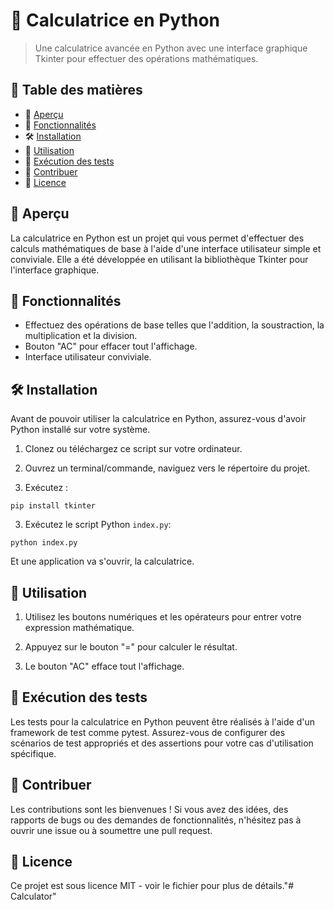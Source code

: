 # 🧮 Calculatrice en Python

> Une calculatrice avancée en Python avec une interface graphique Tkinter pour effectuer des opérations mathématiques.

## 📑 Table des matières
- 📑 [Aperçu](#-aperçu)
- 🚀 [Fonctionnalités](#-fonctionnalités)
- 🛠️ [Installation](#️-installation)
- 📖 [Utilisation](#-utilisation)
- 🧪 [Exécution des tests](#-exécution-des-tests)
- 🤝 [Contribuer](#-contribuer)
- 📄 [Licence](#-licence)

## 📑 Aperçu
La calculatrice en Python est un projet qui vous permet d'effectuer des calculs mathématiques de base à l'aide d'une interface utilisateur simple et conviviale. Elle a été développée en utilisant la bibliothèque Tkinter pour l'interface graphique.

## 🚀 Fonctionnalités

- Effectuez des opérations de base telles que l'addition, la soustraction, la multiplication et la division.
- Bouton "AC" pour effacer tout l'affichage.
- Interface utilisateur conviviale.

## 🛠️ Installation
Avant de pouvoir utiliser la calculatrice en Python, assurez-vous d'avoir Python installé sur votre système.

1. Clonez ou téléchargez ce script sur votre ordinateur.

2. Ouvrez un terminal/commande, naviguez vers le répertoire du projet.

3. Exécutez :
 
```
pip install tkinter 
```

3. Exécutez le script Python `index.py`:

```
python index.py
```

Et une application va s'ouvrir, la calculatrice.

## 📖 Utilisation
1. Utilisez les boutons numériques et les opérateurs pour entrer votre expression mathématique.

2. Appuyez sur le bouton "=" pour calculer le résultat.

3. Le bouton "AC" efface tout l'affichage.

## 🧪 Exécution des tests
Les tests pour la calculatrice en Python peuvent être réalisés à l'aide d'un framework de test comme pytest. Assurez-vous de configurer des scénarios de test appropriés et des assertions pour votre cas d'utilisation spécifique.

## 🤝 Contribuer
Les contributions sont les bienvenues ! Si vous avez des idées, des rapports de bugs ou des demandes de fonctionnalités, n'hésitez pas à ouvrir une issue ou à soumettre une pull request.

## 📄 Licence
Ce projet est sous licence MIT - voir le fichier pour plus de détails."# Calculator"  
